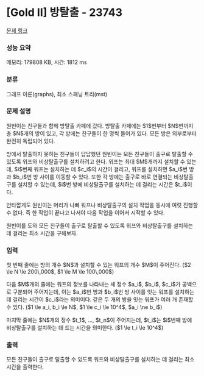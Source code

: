 # [Gold II] 방탈출 - 23743 

[문제 링크](https://www.acmicpc.net/problem/23743) 

### 성능 요약

메모리: 179808 KB, 시간: 1812 ms

### 분류

그래프 이론(graphs), 최소 스패닝 트리(mst)

### 문제 설명

<p><meta charset="utf-8"><meta charset="utf-8"></p>

<p>원빈이는 친구들과 함께 방탈출 카페에 갔다. 방탈출 카페에는 $1$번부터 $N$번까지 총 $N$개의 방이 있고, 각 방에는 친구들이 한 명씩 들어가 있다. 모든 방은 외부로부터 완전히 독립되어 있다.</p>

<p>방에서 탈출하지 못하는 친구들이 답답했던 원빈이는 모든 친구들이 출구로 탈출할 수 있도록 워프와 비상탈출구를 설치하려고 한다. 워프는 최대 $M$개까지 설치할 수 있는데, $i$번째 워프는 설치하는 데 $c_i$의 시간이 걸리고, 워프를 설치하면 $a_i$번 방과 $b_i$번 방 사이를 이동할 수 있다. 또한 각 방에는 출구로 바로 연결되는 비상탈출구를 설치할 수 있는데, $i$번 방에 비상탈출구를 설치하는 데 걸리는 시간은 $t_i$이다.</p>

<p>안타깝게도 원빈이는 머리가 나빠 워프나 비상탈출구의 설치 작업을 동시에 여럿 진행할 수 없다. 즉 한 작업이 끝나고 나서야 다음 작업을 이어서 시작할 수 있다.</p>

<p>원빈이를 도와 모든 친구들이 출구로 탈출할 수 있도록 워프와 비상탈출구를 설치하는 데 걸리는 최소 시간을 구해보자.</p>

### 입력 

 <p dir="ltr">첫 번째 줄에는 방의 개수 $N$과 설치할 수 있는 워프의 개수 $M$이 주어진다. ($2 \le N \le 200\,000$, $1 \le M \le 100\,000$)</p>

<p dir="ltr">다음 $M$개의 줄에는 워프의 정보를 나타내는 세 정수 $a_i$, $b_i$, $c_i$가 공백으로 구분되어 주어지는데, 이는 $a_i$번 방과 $b_i$번 방 사이를 잇는 워프를 설치하는 데 걸리는 시간이 $c_i$라는 의미이다. 같은 두 개의 방을 잇는 워프가 여러 개 존재할 수 있다. ($1 \le a_i, b_i \le N$, $1 \le c_i \le 10^4$, $a_i \ne b_i$)</p>

<p dir="ltr">마지막 줄에는 $N$개의 정수 $t_1$, ..., $t_n$이 주어지는데, $t_i$는 $i$번째 방에 비상탈출구를 설치하는 데 드는 시간을 의미한다. ($1 \le t_i \le 10^4$)</p>

### 출력 

 <p>모든 친구들이 출구로 탈출할 수 있도록 워프와 비상탈출구를 설치하는 데 걸리는 최소 시간을 출력한다.</p>

